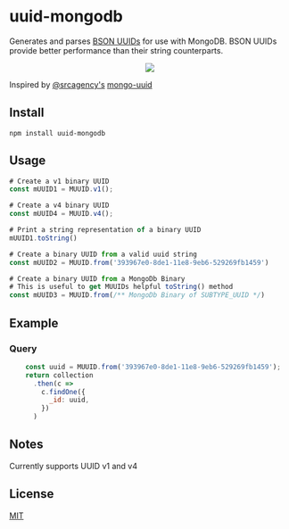 # uuid-mongodb

Generates and parses [BSON UUIDs](https://docs.mongodb.com/manual/reference/method/UUID/) for use with MongoDB. BSON UUIDs provide better performance than their string counterparts.

<p align="center">
  <img src="https://raw.githubusercontent.com/cdimascio/uuid-mongodb/master/assets/uuid-mongodb.png?raw=truef"/>
</p>

Inspired by [@srcagency's](https://github.com/srcagency) [mongo-uuid](https://github.com/srcagency/mongo-uuid)

## Install

```shell
npm install uuid-mongodb
```

## Usage

```javascript
# Create a v1 binary UUID
const mUUID1 = MUUID.v1();

# Create a v4 binary UUID
const mUUID4 = MUUID.v4();

# Print a string representation of a binary UUID
mUUID1.toString()

# Create a binary UUID from a valid uuid string
const mUUID2 = MUUID.from('393967e0-8de1-11e8-9eb6-529269fb1459')

# Create a binary UUID from a MongoDb Binary 
# This is useful to get MUUIDs helpful toString() method
const mUUID3 = MUUID.from(/** MongoDb Binary of SUBTYPE_UUID */)
```

## Example

### Query

```javascript
    const uuid = MUUID.from('393967e0-8de1-11e8-9eb6-529269fb1459');
    return collection
      .then(c =>
        c.findOne({
          _id: uuid,
        })
      )
```

## Notes

Currently supports UUID v1 and v4

## License

[MIT](./LICENSE)
